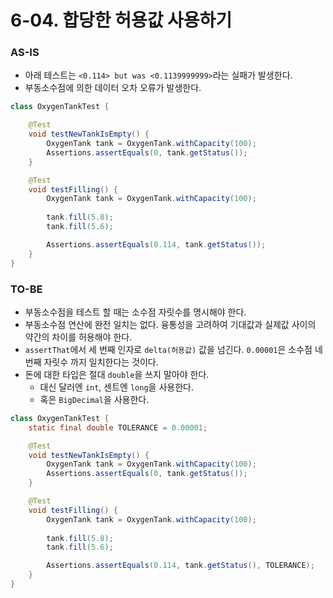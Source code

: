 # 6-04. 합당한 허용값 사용하기

### AS-IS

- 아래 테스트는 `<0.114> but was <0.1139999999>`라는 실패가 발생한다.
- 부동소수점에 의한 데이터 오차 오류가 발생한다.

```java
class OxygenTankTest {

    @Test
    void testNewTankIsEmpty() {
        OxygenTank tank = OxygenTank.withCapacity(100);
        Assertions.assertEquals(0, tank.getStatus());
    }

    @Test
    void testFilling() {
        OxygenTank tank = OxygenTank.withCapacity(100);
        
        tank.fill(5.8);
        tank.fill(5.6);

        Assertions.assertEquals(0.114, tank.getStatus());
    }
}
```

### TO-BE

- 부동소수점을 테스트 할 때는 소수점 자릿수를 명시해야 한다.
- 부동소수점 연산에 완전 일치는 없다. 융통성을 고려하여 기대값과 실제값 사이의 약간의 차이를 허용해야 한다.
- `assertThat`에서 세 번째 인자로 `delta(허용값)` 값을 넘긴다. `0.00001`은 소수점 네 번째 자릿수 까지 일치한다는 것이다.
- 돈에 대한 타입은 절대 `double`을 쓰지 말아야 한다.
  - 대신 달러엔 `int`, 센트엔 `long`을 사용한다.
  - 혹은 `BigDecimal`을 사용한다.

```java
class OxygenTankTest {
    static final double TOLERANCE = 0.00001;

    @Test
    void testNewTankIsEmpty() {
        OxygenTank tank = OxygenTank.withCapacity(100);
        Assertions.assertEquals(0, tank.getStatus());
    }

    @Test
    void testFilling() {
        OxygenTank tank = OxygenTank.withCapacity(100);
        
        tank.fill(5.8);
        tank.fill(5.6);

        Assertions.assertEquals(0.114, tank.getStatus(), TOLERANCE);
    }
}
```
